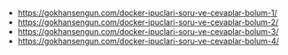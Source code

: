 

- https://gokhansengun.com/docker-ipuclari-soru-ve-cevaplar-bolum-1/
- https://gokhansengun.com/docker-ipuclari-soru-ve-cevaplar-bolum-2/
- https://gokhansengun.com/docker-ipuclari-soru-ve-cevaplar-bolum-3/
- https://gokhansengun.com/docker-ipuclari-soru-ve-cevaplar-bolum-4/
